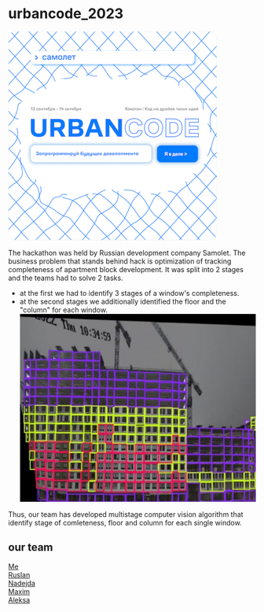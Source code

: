 # urbancode_2023
![alt text](https://github.com/REDISKA3000/urbancode_2023/blob/b0c52658868a20ec8d5349a604f3da49bc6b1682/static/urbancode.png)

The hackathon was held by Russian development company Samolet.
The business problem that stands behind hack is optimization of tracking completeness of apartment block development. It was split into 2 stages and the teams had to solve 2 tasks.
- at the first we had to identify 3 stages of a window's completeness.
- at the second stages we additionally identified the floor and the "column" for each window. <br/>
![alt text](https://github.com/REDISKA3000/urbancode_2023/blob/cd227a86c3bf0f42f3fc71c281fa1af1c17ae56f/static/aparts.jpg)

Thus, our team has developed multistage computer vision algorithm that identify stage of comleteness, floor and column for each single window.
## our team
[Me](https://github.com/REDISKA3000)<br/>
[Ruslan](https://github.com/lubludrova)<br/>
[Nadejda](https://github.com/Horeknad)<br/>
[Maxim](https://github.com/Makual)<br/>
[Aleksa](https://github.com/leksa-pramheda)


